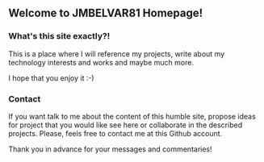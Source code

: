 ## Welcome to JMBELVAR81 Homepage!

### What's this site exactly?!

This is a place where I will reference my projects, write about my technology interests and works and maybe much more. 

I hope that you enjoy it :-)

### Contact

If you want talk to me about the content of this humble site, propose ideas for project that you would like see here or collaborate in the described projects. Please, feels free to contact me at this Github account. 

Thank you in advance for your messages and commentaries!
